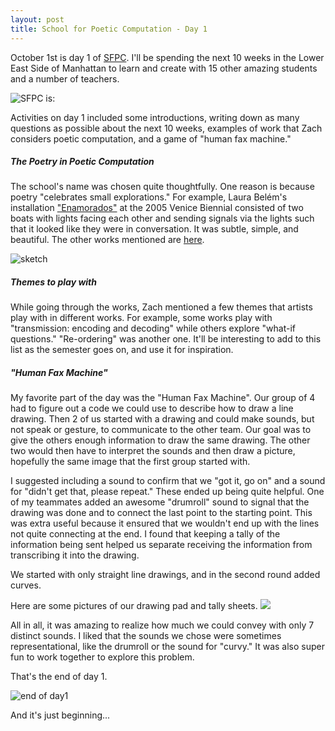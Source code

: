 ```yaml
---
layout: post
title: School for Poetic Computation - Day 1
---
```


October 1st is day 1 of [SFPC](sfpc.io). I'll be spending the next 10 weeks in the Lower East Side of Manhattan to learn and create with 15 other amazing students and a number of teachers. 

![SFPC is:](https://lh6.googleusercontent.com/-qGagcnQQfQg/VDSxBUabM4I/AAAAAAAAYX4/ioiUO4L8Pjk/w782-h326-no/Screen%2BShot%2B2014-10-07%2Bat%2B11.34.47%2BPM.png)

Activities on day 1 included some introductions, writing down as many questions as possible about the next 10 weeks, examples of work that Zach considers poetic computation, and a game of "human fax machine."  

##### The Poetry in Poetic Computation
The school's name was chosen quite thoughtfully. One reason is because poetry "celebrates small explorations." For example, Laura Belém's installation ["Enamorados"](http://laurabelem.com.br/Enamorados-Enamored) at the 2005 Venice Biennial consisted of two boats with lights facing each other and sending signals via the lights such that it looked like they were in conversation. It was subtle, simple, and beautiful. The other works mentioned are [here](https://sfpc.hackpad.com/What-is-poetic-computation-Ntejnmctkmf).

![sketch](https://lh3.googleusercontent.com/-fnStDzS_WwM/VDS4mciwLiI/AAAAAAAAYZE/J1GnswJpGxo/w1057-h595-no/IMG_20141008_240343515.jpg)

##### Themes to play with
While going through the works, Zach mentioned a few themes that artists play with in different works. For example, some works play with "transmission: encoding and decoding" while others explore "what-if questions." "Re-ordering" was another one. It'll be interesting to add to this list as the semester goes on, and use it for inspiration.

##### "Human Fax Machine"
My favorite part of the day was the "Human Fax Machine". Our group of 4 had to figure out a code we could use to describe how to draw a line drawing. Then 2 of us started with a drawing and could make sounds, but not speak or gesture, to communicate to the other team. Our goal was to give the others enough information to draw the same drawing. The other two would then have to interpret the sounds and then draw a picture, hopefully the same image that the first group started with. 

I suggested including a sound to confirm that we "got it, go on" and a sound for "didn't get that, please repeat." These ended up being quite helpful. One of my teammates added an awesome "drumroll" sound to signal that the drawing was done and to connect the last point to the starting point. This was extra useful because it ensured that we wouldn't end up with the lines not quite connecting at the end. I found that keeping a tally of the information being sent helped us separate receiving the information from transcribing it into the drawing.

We started with only straight line drawings, and in the second round added curves. 

Here are some pictures of our drawing pad and tally sheets. 
![](https://lh4.googleusercontent.com/-BTm7J3_7k0I/VDTEeq8-Y6I/AAAAAAAAYag/Zg6Z7yyj9kY/w1057-h595-no/IMG_20141001_162819685.jpg=150x)

All in all, it was amazing to realize how much we could convey with only 7 distinct sounds. I liked that the sounds we chose were sometimes representational, like the drumroll or the sound for "curvy." It was also super fun to work together to explore this problem. 

That's the end of day 1. 

![end of day1](https://lh5.googleusercontent.com/-snu97cXfjKc/VDSc0wZO0ZI/AAAAAAAAYXU/PxEMyvZoeeE/w335-h595-no/IMG_20141007_194752349-EFFECTS.jpg)

And it's just beginning... 
